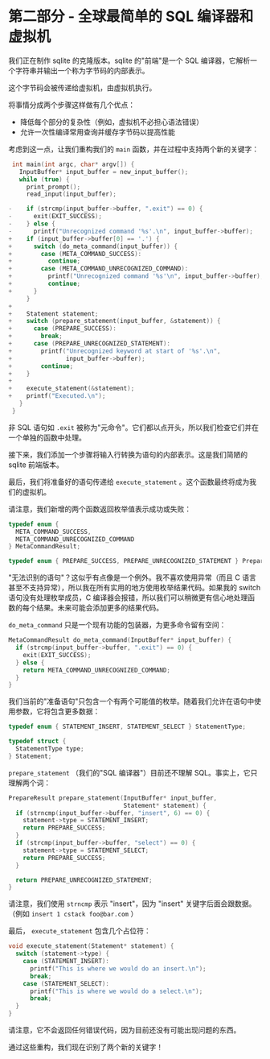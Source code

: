 # 第二部分 - 全球最简单的 SQL 编译器和虚拟机

我们正在制作 sqlite 的克隆版本。sqlite 的"前端"是一个 SQL 编译器，它解析一个字符串并输出一个称为字节码的内部表示。

这个字节码会被传递给虚拟机，由虚拟机执行。

将事情分成两个步骤这样做有几个优点：

- 降低每个部分的复杂性（例如，虚拟机不必担心语法错误）
- 允许一次性编译常用查询并缓存字节码以提高性能

考虑到这一点，让我们重构我们的 `main` 函数，并在过程中支持两个新的关键字：

```c
 int main(int argc, char* argv[]) {
   InputBuffer* input_buffer = new_input_buffer();
   while (true) {
     print_prompt();
     read_input(input_buffer);

-    if (strcmp(input_buffer->buffer, ".exit") == 0) {
-      exit(EXIT_SUCCESS);
-    } else {
-      printf("Unrecognized command '%s'.\n", input_buffer->buffer);
+    if (input_buffer->buffer[0] == '.') {
+      switch (do_meta_command(input_buffer)) {
+        case (META_COMMAND_SUCCESS):
+          continue;
+        case (META_COMMAND_UNRECOGNIZED_COMMAND):
+          printf("Unrecognized command '%s'\n", input_buffer->buffer);
+          continue;
+      }
     }
+
+    Statement statement;
+    switch (prepare_statement(input_buffer, &statement)) {
+      case (PREPARE_SUCCESS):
+        break;
+      case (PREPARE_UNRECOGNIZED_STATEMENT):
+        printf("Unrecognized keyword at start of '%s'.\n",
+               input_buffer->buffer);
+        continue;
+    }
+
+    execute_statement(&statement);
+    printf("Executed.\n");
   }
 }
```

非 SQL 语句如 `.exit` 被称为"元命令"。它们都以点开头，所以我们检查它们并在一个单独的函数中处理。

接下来，我们添加一个步骤将输入行转换为语句的内部表示。这是我们简陋的 sqlite 前端版本。

最后，我们将准备好的语句传递给 `execute_statement` 。这个函数最终将成为我们的虚拟机。

请注意，我们新增的两个函数返回枚举值表示成功或失败：

```c
typedef enum {
  META_COMMAND_SUCCESS,
  META_COMMAND_UNRECOGNIZED_COMMAND
} MetaCommandResult;

typedef enum { PREPARE_SUCCESS, PREPARE_UNRECOGNIZED_STATEMENT } PrepareResult;
```

"无法识别的语句"？这似乎有点像是一个例外。我不喜欢使用异常（而且 C 语言甚至不支持异常），所以我在所有实用的地方使用枚举结果代码。如果我的 switch 语句没有处理枚举成员，C 编译器会报错，所以我们可以稍微更有信心地处理函数的每个结果。未来可能会添加更多的结果代码。

`do_meta_command` 只是一个现有功能的包装器，为更多命令留有空间：

```c
MetaCommandResult do_meta_command(InputBuffer* input_buffer) {
  if (strcmp(input_buffer->buffer, ".exit") == 0) {
    exit(EXIT_SUCCESS);
  } else {
    return META_COMMAND_UNRECOGNIZED_COMMAND;
  }
}
```

我们当前的"准备语句"只包含一个有两个可能值的枚举。随着我们允许在语句中使用参数，它将包含更多数据：

```c
typedef enum { STATEMENT_INSERT, STATEMENT_SELECT } StatementType;

typedef struct {
  StatementType type;
} Statement;
```

`prepare_statement` （我们的"SQL 编译器"）目前还不理解 SQL。事实上，它只理解两个词：

```c
PrepareResult prepare_statement(InputBuffer* input_buffer,
                                Statement* statement) {
  if (strncmp(input_buffer->buffer, "insert", 6) == 0) {
    statement->type = STATEMENT_INSERT;
    return PREPARE_SUCCESS;
  }
  if (strcmp(input_buffer->buffer, "select") == 0) {
    statement->type = STATEMENT_SELECT;
    return PREPARE_SUCCESS;
  }

  return PREPARE_UNRECOGNIZED_STATEMENT;
}
```

请注意，我们使用 `strncmp` 表示 "insert"，因为 "insert" 关键字后面会跟数据。（例如 `insert 1 cstack foo@bar.com` ）

最后， `execute_statement` 包含几个占位符：

```c
void execute_statement(Statement* statement) {
  switch (statement->type) {
    case (STATEMENT_INSERT):
      printf("This is where we would do an insert.\n");
      break;
    case (STATEMENT_SELECT):
      printf("This is where we would do a select.\n");
      break;
  }
}
```

请注意，它不会返回任何错误代码，因为目前还没有可能出现问题的东西。

通过这些重构，我们现在识别了两个新的关键字！